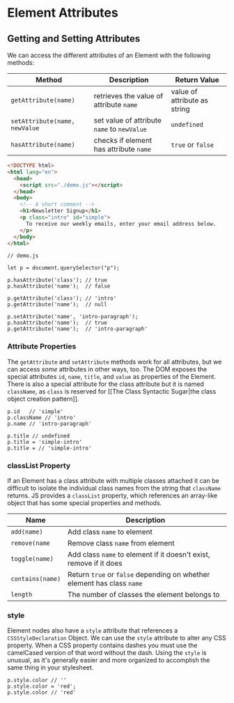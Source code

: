 # Element Attributes

## Getting and Setting Attributes

We can access the different attributes of an Element with the following methods:

| Method | Description | Return Value |
|---|---|---|
| `getAttribute(name)` | retrieves the value of attribute `name` | value of attribute as string |
| `setAttribute(name, newValue` | set value of attribute `name` to `newValue` | `undefined` |
| `hasAttribute(name)` | checks if element has attribute `name` | `true` or `false` |

```html
<!DOCTYPE html>
<html lang="en">
  <head>
    <script src="./demo.js"></script>
  </head>
  <body>
    <!-- A short comment -->
    <h1>Newsletter Signup</h1>
    <p class="intro" id="simple">
      To receive our weekly emails, enter your email address below.
    </p>
  </body>
</html>
```

```node
// demo.js

let p = document.querySelector("p");

p.hasAttribute('class'); // true
p.hasAttribute('name');  // false

p.getAttribute('class'); // 'intro'
p.getAttribute('name');  // null

p.setAttribute('name', 'intro-paragraph');
p.hasAttribute('name');  // true
p.getAttribute('name');  // 'intro-paragraph'
```

### Attribute Properties

The `getAttribute` and `setAttribute` methods work for all attributes, but we can access _some_ attributes in other ways, too. The DOM exposes the special attributes `id`, `name`, `title`, and `value` as properties of the Element. There is also a special attribute for the class attribute but it is named `className`, as `class` is reserved for [[The Class Syntactic Sugar|the class object creation pattern]].

```node
p.id   // 'simple'
p.className // 'intro'
p.name // 'intro-paragraph'

p.title // undefined
p.title = 'simple-intro'
p.title = // 'simple-intro'
```

### classList Property

If an Element has a class attribute with multiple classes attached it can be difficult to isolate the individual class names from the string that `className` returns. JS provides a `classList` property, which references an array-like object that has some special properties and methods.

| Name | Description |
|---|---|
| `add(name)` | Add class `name` to element |
| `remove(name` | Remove class `name` from element |
| `toggle(name)` | Add class `name` to element if it doesn't exist, remove if it does |
| `contains(name)` | Return `true` or `false` depending on whether element has class `name` |
| `length` | The number of classes the element belongs to |

### style

Element nodes also have a `style` attribute that references a `CSSStyleDeclaration` Object. We can use the `style` attribute to alter any CSS property. When a CSS property contains dashes you must use the camelCased version of that word without the dash. Using the `style` is unusual, as it's generally easier and more organized to accomplish the same thing in your stylesheet.

```node
p.style.color // ''
p.style.color = 'red';
p.style.color // 'red'
```
